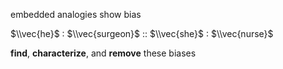 embedded analogies show bias

$\\vec{he}$ : $\\vec{surgeon}$ :: $\\vec{she}$ : $\\vec{nurse}$

**find**, **characterize**, and **remove** these biases
